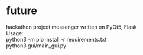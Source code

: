 # future
hackathon project
messenger written on PyQt5, Flask <br>
Usage: <br>
python3 -m pip install -r requirements.txt <br>
python3 gui/main_gui.py <br>

